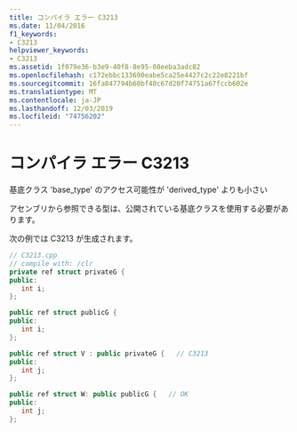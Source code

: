 ```yaml
---
title: コンパイラ エラー C3213
ms.date: 11/04/2016
f1_keywords:
- C3213
helpviewer_keywords:
- C3213
ms.assetid: 1f079e36-b3e9-40f8-8e95-08eeba3adc82
ms.openlocfilehash: c172ebbc133690eabe5ca25e4427c2c22e8221bf
ms.sourcegitcommit: 16fa847794b60bf40c67d20f74751a67fccb602e
ms.translationtype: MT
ms.contentlocale: ja-JP
ms.lasthandoff: 12/03/2019
ms.locfileid: "74756202"
---
```

# <a name="compiler-error-c3213"></a>コンパイラ エラー C3213

基底クラス 'base_type' のアクセス可能性が 'derived_type' よりも小さい

アセンブリから参照できる型は、公開されている基底クラスを使用する必要があります。

次の例では C3213 が生成されます。

```cpp
// C3213.cpp
// compile with: /clr
private ref struct privateG {
public:
   int i;
};

public ref struct publicG {
public:
   int i;
};

public ref struct V : public privateG {   // C3213
public:
   int j;
};

public ref struct W: public publicG {   // OK
public:
   int j;
};
```
